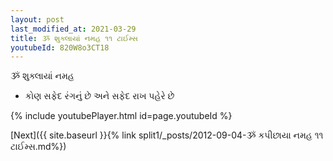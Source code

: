 ```yaml
---
layout: post
last_modified_at: 2021-03-29
title: ૐ શુક્લાયાં નમહ ૧૧ ટાઈમ્સ
youtubeId: 820W8o3CT18
---
```

 
 
 ૐ શુક્લાયાં નમહ  
 
 -  કોણ સફેદ રંગનું છે અને સફેદ રાખ પહેરે છે 
 
  
 
  
 
 
 
 
 
 


{% include youtubePlayer.html id=page.youtubeId %}
 
[Next]({{ site.baseurl }}{% link  split1/_posts/2012-09-04-ૐ કપીછાયા નમહ ૧૧ ટાઈમ્સ.md%})
 
